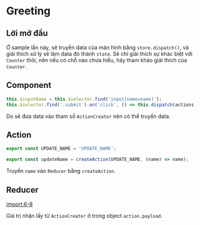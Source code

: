 # Greeting

## Lời mở đầu
Ở sample lần này, sẽ truyền data của màn hình bằng `store.dispatch()`, và giải thích xử lý sẽ làm data đó thành `state`. Sẽ chỉ giải thích sự khác biệt với  `Counter` thôi, nên nếu có chỗ nào chưa hiểu, hãy tham khảo giải thích của `Counter`.

## Component
```js
this.$inputName = this.$selector.find('input[name=name]');
this.$selector.find('.submit').on('click', () => this.dispatch(actions.updateName(this.$inputName.val())));
```

Do sẽ đưa data vào tham số `ActionCreator` nên có thể truyền data.

## Action

```js
export const UPDATE_NAME = 'UPDATE_NAME';

export const updateName = createAction(UPDATE_NAME, (name) => name);
```
Truyền `name` vào `Reducer` bằng `createAction`.

## Reducer

[import:6-8](../../examples/greeting/js/reducers/GreetingReducer.js)

Giá trị nhận lấy từ `ActionCreator` ở trong object `action.payload`.